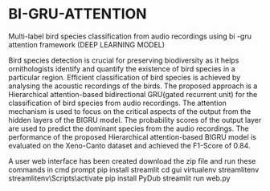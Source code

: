 # BI-GRU-ATTENTION
Multi-label bird species classification from audio recordings using bi -gru attention framework (DEEP LEARNING MODEL)

Bird species detection is crucial for preserving biodiversity as it helps ornithologists identify and quantify the existence of bird species in a particular region. Efficient classification of bird species is achieved by analysing the acoustic recordings of the birds. The proposed approach is a Hierarchical attention-based bidirectional GRU(gated recurrent unit) for the classification of bird species from audio recordings. The attention mechanism is used to focus on the critical aspects of the output from the hidden layers of the BIGRU model. The probability scores of the output layer are used to predict the dominant species from the audio recordings. The performance of the proposed Hierarchical attention-based BIGRU model is evaluated on the Xeno-Canto dataset and achieved the F1-Score of 0.84.

A user web interface has been created download the zip file and run these commands in cmd prompt 
pip install streamlit
cd gui
virtualenv streamlitenv
streamlitenv\Scripts\activate
pip install PyDub
streamlit run web.py

